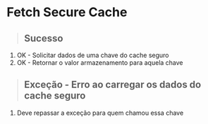 # Fetch Secure Cache

> ## Sucesso
1. OK - Solicitar dados de uma chave do cache seguro
2. OK - Retornar o valor armazenamento para aquela chave

> ## Exceção - Erro ao carregar os dados do cache seguro
1. Deve repassar a exceção para quem chamou essa chave